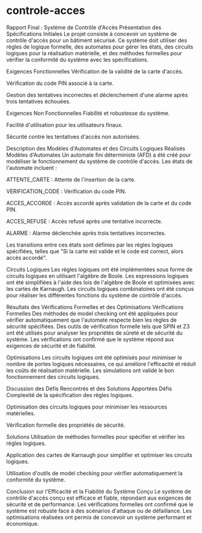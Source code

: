 # controle-acces
Rapport Final : Système de Contrôle d'Accès
Présentation des Spécifications Initiales
Le projet consiste à concevoir un système de contrôle d'accès pour un bâtiment sécurisé. Ce système doit utiliser des règles de logique formelle, des automates pour gérer les états, des circuits logiques pour la réalisation matérielle, et des méthodes formelles pour vérifier la conformité du système avec les spécifications.

Exigences Fonctionnelles
Vérification de la validité de la carte d'accès.

Vérification du code PIN associé à la carte.

Gestion des tentatives incorrectes et déclenchement d'une alarme après trois tentatives échouées.

Exigences Non Fonctionnelles
Fiabilité et robustesse du système.

Facilité d'utilisation pour les utilisateurs finaux.

Sécurité contre les tentatives d'accès non autorisées.

Description des Modèles d'Automates et des Circuits Logiques Réalisés
Modèles d'Automates
Un automate fini déterministe (AFD) a été créé pour modéliser le fonctionnement du système de contrôle d'accès. Les états de l'automate incluent :

ATTENTE_CARTE : Attente de l'insertion de la carte.

VERIFICATION_CODE : Vérification du code PIN.

ACCES_ACCORDE : Accès accordé après validation de la carte et du code PIN.

ACCES_REFUSE : Accès refusé après une tentative incorrecte.

ALARME : Alarme déclenchée après trois tentatives incorrectes.

Les transitions entre ces états sont définies par les règles logiques spécifiées, telles que "Si la carte est valide et le code est correct, alors accès accordé".

Circuits Logiques
Les règles logiques ont été implémentées sous forme de circuits logiques en utilisant l'algèbre de Boole. Les expressions logiques ont été simplifiées à l'aide des lois de l'algèbre de Boole et optimisées avec les cartes de Karnaugh. Les circuits logiques combinatoires ont été conçus pour réaliser les différentes fonctions du système de contrôle d'accès.

Résultats des Vérifications Formelles et des Optimisations
Vérifications Formelles
Des méthodes de model checking ont été appliquées pour vérifier automatiquement que l'automate respecte bien les règles de sécurité spécifiées. Des outils de vérification formelle tels que SPIN et Z3 ont été utilisés pour analyser les propriétés de sûreté et de sécurité du système. Les vérifications ont confirmé que le système répond aux exigences de sécurité et de fiabilité.

Optimisations
Les circuits logiques ont été optimisés pour minimiser le nombre de portes logiques nécessaires, ce qui améliore l'efficacité et réduit les coûts de réalisation matérielle. Les simulations ont validé le bon fonctionnement des circuits logiques.

Discussion des Défis Rencontrés et des Solutions Apportées
Défis
Complexité de la spécification des règles logiques.

Optimisation des circuits logiques pour minimiser les ressources matérielles.

Vérification formelle des propriétés de sécurité.

Solutions
Utilisation de méthodes formelles pour spécifier et vérifier les règles logiques.

Application des cartes de Karnaugh pour simplifier et optimiser les circuits logiques.

Utilisation d'outils de model checking pour vérifier automatiquement la conformité du système.

Conclusion sur l'Efficacité et la Fiabilité du Système Conçu
Le système de contrôle d'accès conçu est efficace et fiable, répondant aux exigences de sécurité et de performance. Les vérifications formelles ont confirmé que le système est robuste face à des scénarios d'attaque ou de défaillance. Les optimisations réalisées ont permis de concevoir un système performant et économique.


